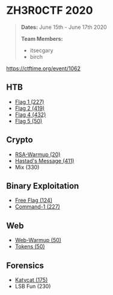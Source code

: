 # ZH3R0CTF 2020
> **Dates:** June 15th - June 17th 2020
>
> **Team Members:**
> - itsecgary
> - birch

https://ctftime.org/event/1062

## HTB
- [Flag 1 (227)](https://github.com/itsecgary/CTFs/tree/master/ZH3R0CTF%202020/HTB)
- [Flag 2 (419)](https://github.com/itsecgary/CTFs/tree/master/ZH3R0CTF%202020/HTB)
- [Flag 4 (432)](https://github.com/itsecgary/CTFs/tree/master/ZH3R0CTF%202020/HTB)
- [Flag 5 (50)](https://github.com/itsecgary/CTFs/tree/master/ZH3R0CTF%202020/HTB)

## Crypto
- [RSA-Warmup (20)](https://github.com/itsecgary/CTFs/tree/master/ZH3R0CTF%202020/RSA-Warmup)
- [Hastad's Message (411)](https://github.com/itsecgary/CTFs/tree/master/ZH3R0CTF%202020/Hastad's%20Message)
- Mix (330)

## Binary Exploitation
- [Free Flag (124)](https://github.com/itsecgary/CTFs/tree/master/ZH3R0CTF%202020/Free%20Flag)
- [Command-1 (227)](https://github.com/itsecgary/CTFs/tree/master/ZH3R0CTF%202020/Command-1)

## Web
- [Web-Warmup (50)](https://github.com/itsecgary/CTFs/tree/master/ZH3R0CTF%202020/Web-Warmup)
- [Tokens (50)](https://github.com/itsecgary/CTFs/tree/master/ZH3R0CTF%202020/Tokens)

## Forensics
- [Katycat (175)](https://github.com/itsecgary/CTFs/tree/master/ZH3R0CTF%202020/Katycat)
- LSB Fun (230)
